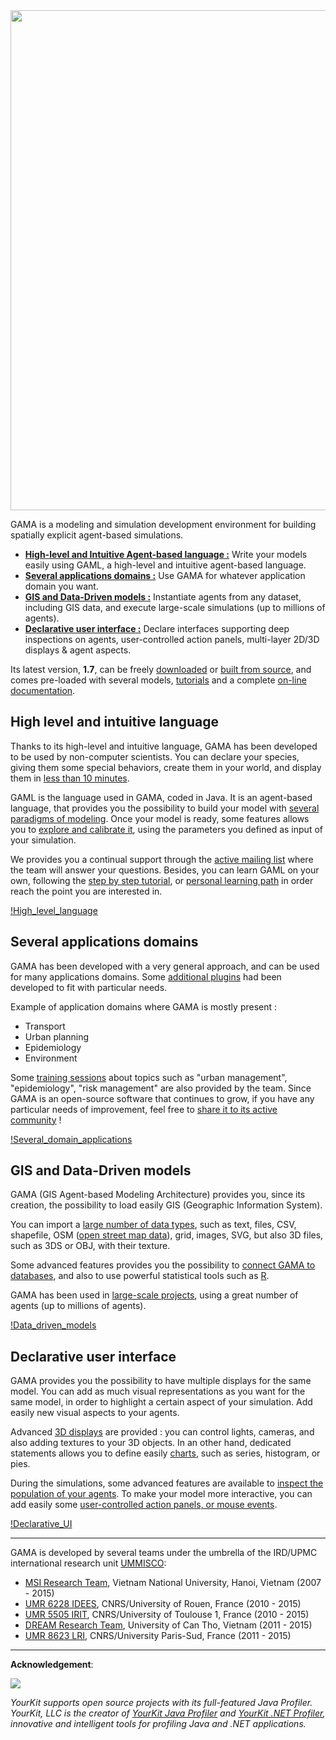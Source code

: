 <div style="text-align:center"><img src ="https://github.com/mazarsju/gama_doc_17/wiki/resources/images/general/GamaPlatform.png" width="800"/></div>

GAMA is a modeling and simulation development environment for building spatially explicit agent-based simulations. 

* [**High-level and Intuitive Agent-based language :**](high-level-and-intuitive-agent-based-language) Write your models easily using GAML, a high-level and intuitive agent-based language.
* [**Several applications domains :**](#several-applications-domains) Use GAMA for whatever application domain you want.
* [**GIS and Data-Driven models :**](#gis-and-data-driven-models) Instantiate agents from any dataset, including GIS data, and execute large-scale simulations (up to millions of agents).
* [**Declarative user interface :**](#declarative-user-interface) Declare interfaces supporting deep inspections on agents, user-controlled action panels, multi-layer 2D/3D displays & agent aspects.

Its latest version, **1.7**, can be freely [downloaded](Download) or [built from source](https://github.com/gama-platform/gama/), and comes pre-loaded with several models, [tutorials](Tutorials) and a complete [on-line documentation](Overview).

## High level and intuitive language

Thanks to its high-level and intuitive language, GAMA has been developed to be used by non-computer scientists. You can declare your species, giving them some special behaviors, create them in your world, and display them in [less than 10 minutes](TODO_URL).

GAML is the language used in GAMA, coded in Java. It is an agent-based language, that provides you the possibility to build your model with [several paradigms of modeling](MultiParadigmModeling). Once your model is ready, some features allows you to [explore and calibrate it](ExploringModels), using the parameters you defined as input of your simulation.

We provides you a continual support through the [active mailing list](https://groups.google.com/forum/#!forum/gama-platform) where the team will answer your questions. Besides, you can learn GAML on your own, following the [step by step tutorial](LearnGAMLStepByStep), or [personal learning path](TODO_URL) in order reach the point you are interested in.

[!High_level_language](resources/images/general/high_level_language.png)

## Several applications domains

GAMA has been developed with a very general  approach, and can be used for many applications domains. Some [additional plugins](TODO_URL) had been developed to fit with particular needs.

Example of application domains where GAMA is mostly present :
* Transport
* Urban planning
* Epidemiology
* Environment

Some [training sessions](TODO_URL) about topics such as "urban management", "epidemiology", "risk management" are also provided by the team.
Since GAMA is an open-source software that continues to grow, if you have any particular needs of improvement, feel free to [share it to its active community](https://groups.google.com/forum/#!forum/gama-platform) !

[!Several_domain_applications](resources/images/general/several_domain_application.png)

## GIS and Data-Driven models

GAMA (GIS Agent-based Modeling Architecture) provides you, since its creation, the possibility to load easily GIS (Geographic Information System).

You can import a [large number of data types](DataTypes), such as text, files, CSV, shapefile, OSM ([open street map data](ManipulateOSMDatas)), grid, images, SVG, but also 3D files, such as 3DS or OBJ, with their texture.

Some advanced features provides you the possibility to [connect GAMA to databases](UsingDatabase), and also to use powerful statistical tools such as [R](CallingR).

GAMA has been used in [large-scale projects](Projects), using a great number of agents (up to millions of agents).

[!Data_driven_models](resources/images/general/data_driven_models.png)

## Declarative user interface

GAMA provides you the possibility to have multiple displays for the same model. You can add as much visual representations as you want for the same model, in order to highlight a certain aspect of your simulation. Add easily new visual aspects to your agents.

Advanced [3D displays](Defining3DDisplays) are provided : you can control lights, cameras, and also adding textures to your 3D objects. In an other hand, dedicated statements allows you to define easily [charts](DefiningCharts), such as series, histogram, or pies.

During the simulations, some advanced features are available to [inspect the population of your agents](InspectorsAndMonitors). To make your model more interactive, you can add easily some [user-controlled action panels, or mouse events](DefiningUserInteraction).

[!Declarative_UI](resources/images/general/declarative_UI.png)

______________________________________


GAMA is developed by several teams under the umbrella of the IRD/UPMC international research unit [UMMISCO](http://www.ummisco.ird.fr/):

* [MSI Research Team](http://www.ifi.auf.org/site/content/view/35/46/lang,french/), Vietnam National University, Hanoi, Vietnam (2007 - 2015)
* [UMR 6228 IDEES](http://www.umr-idees.fr), CNRS/University of Rouen, France (2010 - 2015)
* [UMR 5505 IRIT](http://www.irit.fr), CNRS/University of Toulouse 1, France (2010 - 2015)
* [DREAM Research Team](http://www.cit.ctu.edu.vn), University of Can Tho, Vietnam (2011 - 2015)
* [UMR 8623 LRI](http://www.lri.fr), CNRS/University Paris-Sud, France (2011 - 2015)

---

**Acknowledgement**:  

![](https://www.yourkit.com/images/yklogo.png)  

*YourKit supports open source projects with its full-featured Java Profiler.
YourKit, LLC is the creator of <a href="https://www.yourkit.com/java/profiler/index.jsp">YourKit Java Profiler</a>
and <a href="https://www.yourkit.com/.net/profiler/index.jsp">YourKit .NET Profiler</a>,
innovative and intelligent tools for profiling Java and .NET applications.*